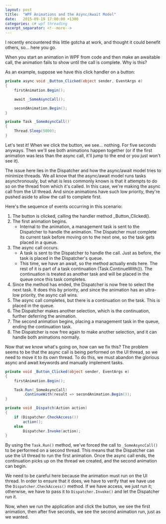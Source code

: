 ```yaml
---
layout: post
title:  "WPF Animations and the Async/Await Model"
date:   2015-09-19 17:00:00 +1300
categories: c# wpf threading
excerpt_separator: <!--more-->
---
```

I recently encountered this little gotcha at work, and thought it could benefit others, so... here you go.

<!--more-->

When you start an animation in WPF from code and then make an awaitable call, the animation fails to show until the call is complete. Why is this?

As an example, suppose we have this click handler on a button:

```c#
private async void _Button_Clicked(object sender, EventArgs e)
{
    firstAnimation.Begin();

    await _SomeAsyncCall();

    secondAnimation.Begin();
}

private Task _SomeAsyncCall()
{
    Thread.Sleep(5000);
}
```

Let's test it! When we click the button, we see... nothing. For five seconds anyways. Then we'll see both animations happen together (or if the first animation was less than the async call, it'll jump to the end or you just won't see it).

The issue here lies in the Dispatcher and how the async/await model tries to minimize threads. We all know that the async/await model runs tasks asynchronously, but what is less commonly known is that it attempts to do so on the thread from which it's called. In this case, we're making the async call from the UI thread. And since animations have such low priority, they're pushed aside to allow the call to complete first.

Here's the sequence of events occurring in this scenario:

1. The button is clicked, calling the handler method _Button_Clicked().
1. The first animation begins.
    - Internal to the animation, a management task is sent to the Dispatcher to handle the animation. The Dispatcher must complete its current task before moving on to the next one, so the task gets placed in a queue.
1. The async call occurs.
    - A task is sent to the Dispatcher to handle the call. Just as before, the task is placed in the Dispatcher's queue.
    - This time, we have an await, so the method actually ends here. The rest of it is part of a task continuation (Task.ContinueWith()). The continuation is treated as another task and will be placed in the queue once this task completes.
1. Since the method has ended, the Dispatcher is now free to select the next task. It does this by priority, and since the animation has an ultra-low priority, the async call wins.
1. The async call completes, but there is a continuation on the task. This is placed in the queue.
1. The Dispatcher makes another selection, which is the continuation, further deferring the animation.
1. The second animation begins, placing a management task in the queue, ending the continuation task.
1. The Dispatcher is now free again to make another selection, and it can handle both animations normally.

Now that we know what's going on, how can we fix this? The problem seems to be that the async call is being performed on the UI thread, so we need to move it to its own thread. To do this, we must abandon the glorious async and await keywords and manually implement tasks.

```c#
private void _Button_Clicked(object sender, EventArgs e)
{
    firstAnimation.Begin();

    Task.Run(_SomeAsyncCall)
        .ContinueWith(result => secondAnimation.Begin());
}

private void _Dispatch(Action action)
{
    if (Dispatcher.CheckAccess())
        action();
    else
        Dispatcher.Invoke(action);
}
```

By using the `Task.Run()` method, we've forced the call to `_SomeAsyncCall()` to be performed on a second thread. This means that the Dispatcher can use the UI thread to run the first animation. Once the async call ends, the continuation picks up on the thread we created, and the second animation can begin.

We need to be careful here because the animation must run on the UI thread. In order to ensure that it does, we have to verify that we have use the `Dispatcher.CheckAccess()` method. If we have access, we just run it; otherwise, we have to pass it to `Dispatcher.Invoke()` and let the Dispatcher run it.

Now, when we run the application and click the button, we see the first animation, then after five seconds, we see the second animation run, just as we wanted.